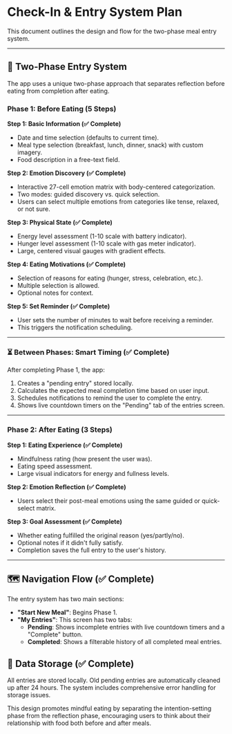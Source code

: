 # Check-In & Entry System Plan

This document outlines the design and flow for the two-phase meal entry system.

---

## 🎯 Two-Phase Entry System

The app uses a unique two-phase approach that separates reflection before eating from completion after eating.

### Phase 1: Before Eating (5 Steps)

**Step 1: Basic Information (✅ Complete)**
-   Date and time selection (defaults to current time).
-   Meal type selection (breakfast, lunch, dinner, snack) with custom imagery.
-   Food description in a free-text field.

**Step 2: Emotion Discovery (✅ Complete)**
-   Interactive 27-cell emotion matrix with body-centered categorization.
-   Two modes: guided discovery vs. quick selection.
-   Users can select multiple emotions from categories like tense, relaxed, or not sure.

**Step 3: Physical State (✅ Complete)**
-   Energy level assessment (1-10 scale with battery indicator).
-   Hunger level assessment (1-10 scale with gas meter indicator).
-   Large, centered visual gauges with gradient effects.

**Step 4: Eating Motivations (✅ Complete)**
-   Selection of reasons for eating (hunger, stress, celebration, etc.).
-   Multiple selection is allowed.
-   Optional notes for context.

**Step 5: Set Reminder (✅ Complete)**
-   User sets the number of minutes to wait before receiving a reminder.
-   This triggers the notification scheduling.

---

### ⏳ Between Phases: Smart Timing (✅ Complete)

After completing Phase 1, the app:
1.  Creates a "pending entry" stored locally.
2.  Calculates the expected meal completion time based on user input.
3.  Schedules notifications to remind the user to complete the entry.
4.  Shows live countdown timers on the "Pending" tab of the entries screen.

---

### Phase 2: After Eating (3 Steps)

**Step 1: Eating Experience (✅ Complete)**
-   Mindfulness rating (how present the user was).
-   Eating speed assessment.
-   Large visual indicators for energy and fullness levels.

**Step 2: Emotion Reflection (✅ Complete)**
-   Users select their post-meal emotions using the same guided or quick-select matrix.

**Step 3: Goal Assessment (✅ Complete)**
-   Whether eating fulfilled the original reason (yes/partly/no).
-   Optional notes if it didn't fully satisfy.
-   Completion saves the full entry to the user's history.

---

## 🗺️ Navigation Flow (✅ Complete)

The entry system has two main sections:
-   **"Start New Meal"**: Begins Phase 1.
-   **"My Entries"**: This screen has two tabs:
    -   **Pending**: Shows incomplete entries with live countdown timers and a "Complete" button.
    -   **Completed**: Shows a filterable history of all completed meal entries.

## 💾 Data Storage (✅ Complete)

All entries are stored locally. Old pending entries are automatically cleaned up after 24 hours. The system includes comprehensive error handling for storage issues.

This design promotes mindful eating by separating the intention-setting phase from the reflection phase, encouraging users to think about their relationship with food both before and after meals. 